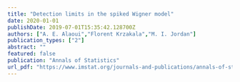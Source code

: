 ```yaml
---
title: "Detection limits in the spiked Wigner model"
date: 2020-01-01
publishDate: 2019-07-01T15:35:42.128700Z
authors: ["A. E. Alaoui","Florent Krzakala","M. I. Jordan"]
publication_types: ["2"]
abstract: ""
featured: false
publication: "Annals of Statistics"
url_pdf: "https://www.imstat.org/journals-and-publications/annals-of-statistics/annals-of-statistics-future-papers/"
---
```


